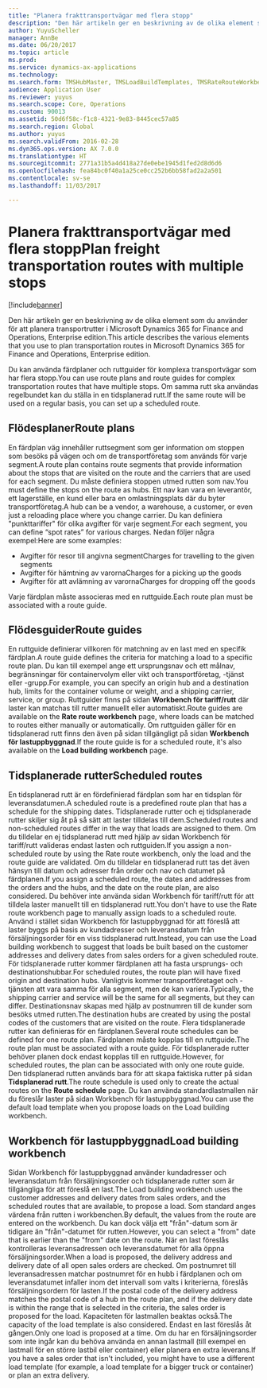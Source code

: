 ```yaml
---
title: "Planera frakttransportvägar med flera stopp"
description: "Den här artikeln ger en beskrivning av de olika element som du använder för att planera transportrutter i Dynamics 365 for Finance and Operations."
author: YuyuScheller
manager: AnnBe
ms.date: 06/20/2017
ms.topic: article
ms.prod: 
ms.service: dynamics-ax-applications
ms.technology: 
ms.search.form: TMSHubMaster, TMSLoadBuildTemplates, TMSRateRouteWorkbench, TMSRouteGuide, TMSRoutePlan, TMSRouteWorkbench, WHSLoadTemplate
audience: Application User
ms.reviewer: yuyus
ms.search.scope: Core, Operations
ms.custom: 90013
ms.assetid: 50d6f58c-f1c8-4321-9e83-8445cec57a85
ms.search.region: Global
ms.author: yuyus
ms.search.validFrom: 2016-02-28
ms.dyn365.ops.version: AX 7.0.0
ms.translationtype: HT
ms.sourcegitcommit: 2771a31b5a4d418a27de0ebe1945d1fed2d8d6d6
ms.openlocfilehash: fea84bc0f40a1a25ce0cc252b6bb58fad2a2a501
ms.contentlocale: sv-se
ms.lasthandoff: 11/03/2017

---
```


# <a name="plan-freight-transportation-routes-with-multiple-stops"></a><span data-ttu-id="5020b-103">Planera frakttransportvägar med flera stopp</span><span class="sxs-lookup"><span data-stu-id="5020b-103">Plan freight transportation routes with multiple stops</span></span>

[!include[banner](../includes/banner.md)]


<span data-ttu-id="5020b-104">Den här artikeln ger en beskrivning av de olika element som du använder för att planera transportrutter i Microsoft Dynamics 365 for Finance and Operations, Enterprise edition.</span><span class="sxs-lookup"><span data-stu-id="5020b-104">This article describes the various elements that you use to plan transportation routes in Microsoft Dynamics 365 for Finance and Operations, Enterprise edition.</span></span>

<span data-ttu-id="5020b-105">Du kan använda färdplaner och ruttguider för komplexa transportvägar som har flera stopp.</span><span class="sxs-lookup"><span data-stu-id="5020b-105">You can use route plans and route guides for complex transportation routes that have multiple stops.</span></span> <span data-ttu-id="5020b-106">Om samma rutt ska användas regelbundet kan du ställa in en tidsplanerad rutt.</span><span class="sxs-lookup"><span data-stu-id="5020b-106">If the same route will be used on a regular basis, you can set up a scheduled route.</span></span>

## <a name="route-plans"></a><span data-ttu-id="5020b-107">Flödesplaner</span><span class="sxs-lookup"><span data-stu-id="5020b-107">Route plans</span></span>
<span data-ttu-id="5020b-108">En färdplan väg innehåller ruttsegment som ger information om stoppen som besöks på vägen och om de transportföretag som används för varje segment.</span><span class="sxs-lookup"><span data-stu-id="5020b-108">A route plan contains route segments that provide information about the stops that are visited on the route and the carriers that are used for each segment.</span></span> <span data-ttu-id="5020b-109">Du måste definiera stoppen utmed rutten som nav.</span><span class="sxs-lookup"><span data-stu-id="5020b-109">You must define the stops on the route as hubs.</span></span> <span data-ttu-id="5020b-110">Ett nav kan vara en leverantör, ett lagerställe, en kund eller bara en omlastningsplats där du byter transportföretag.</span><span class="sxs-lookup"><span data-stu-id="5020b-110">A hub can be a vendor, a warehouse, a customer, or even just a reloading place where you change carrier.</span></span> <span data-ttu-id="5020b-111">Du kan definiera "punkttariffer" för olika avgifter för varje segment.</span><span class="sxs-lookup"><span data-stu-id="5020b-111">For each segment, you can define “spot rates” for various charges.</span></span> <span data-ttu-id="5020b-112">Nedan följer några exempel:</span><span class="sxs-lookup"><span data-stu-id="5020b-112">Here are some examples:</span></span>

-   <span data-ttu-id="5020b-113">Avgifter för resor till angivna segment</span><span class="sxs-lookup"><span data-stu-id="5020b-113">Charges for travelling to the given segments</span></span>
-   <span data-ttu-id="5020b-114">Avgifter för hämtning av varorna</span><span class="sxs-lookup"><span data-stu-id="5020b-114">Charges for a picking up the goods</span></span>
-   <span data-ttu-id="5020b-115">Avgifter för att avlämning av varorna</span><span class="sxs-lookup"><span data-stu-id="5020b-115">Charges for dropping off the goods</span></span>

<span data-ttu-id="5020b-116">Varje färdplan måste associeras med en ruttguide.</span><span class="sxs-lookup"><span data-stu-id="5020b-116">Each route plan must be associated with a route guide.</span></span>

## <a name="route-guides"></a><span data-ttu-id="5020b-117">Flödesguider</span><span class="sxs-lookup"><span data-stu-id="5020b-117">Route guides</span></span>
<span data-ttu-id="5020b-118">En ruttguide definierar villkoren för matchning av en last med en specifik färdplan.</span><span class="sxs-lookup"><span data-stu-id="5020b-118">A route guide defines the criteria for matching a load to a specific route plan.</span></span> <span data-ttu-id="5020b-119">Du kan till exempel ange ett ursprungsnav och ett målnav, begränsningar för containervolym eller vikt och transportföretag, -tjänst eller -grupp.</span><span class="sxs-lookup"><span data-stu-id="5020b-119">For example, you can specify an origin hub and a destination hub, limits for the container volume or weight, and a shipping carrier, service, or group.</span></span> <span data-ttu-id="5020b-120">Ruttguider finns på sidan **Workbench för tariff/rutt** där laster kan matchas till rutter manuellt eller automatiskt.</span><span class="sxs-lookup"><span data-stu-id="5020b-120">Route guides are available on the **Rate route workbench** page, where loads can be matched to routes either manually or automatically.</span></span> <span data-ttu-id="5020b-121">Om ruttguiden gäller för en tidsplanerad rutt finns den även på sidan tillgängligt på sidan **Workbench för lastuppbyggnad**.</span><span class="sxs-lookup"><span data-stu-id="5020b-121">If the route guide is for a scheduled route, it's also available on the **Load building workbench** page.</span></span>

## <a name="scheduled-routes"></a><span data-ttu-id="5020b-122">Tidsplanerade rutter</span><span class="sxs-lookup"><span data-stu-id="5020b-122">Scheduled routes</span></span>
<span data-ttu-id="5020b-123">En tidsplanerad rutt är en fördefinierad färdplan som har en tidsplan för leveransdatumen.</span><span class="sxs-lookup"><span data-stu-id="5020b-123">A scheduled route is a predefined route plan that has a schedule for the shipping dates.</span></span> <span data-ttu-id="5020b-124">Tidsplanerade rutter och ej tidsplanerade rutter skiljer sig åt på så sätt att laster tilldelas till dem.</span><span class="sxs-lookup"><span data-stu-id="5020b-124">Scheduled routes and non-scheduled routes differ in the way that loads are assigned to them.</span></span> <span data-ttu-id="5020b-125">Om du tilldelar en ej tidsplanerad rutt med hjälp av sidan Workbench för tariff/rutt valideras endast lasten och ruttguiden.</span><span class="sxs-lookup"><span data-stu-id="5020b-125">If you assign a non-scheduled route by using the Rate route workbench, only the load and the route guide are validated.</span></span> <span data-ttu-id="5020b-126">Om du tilldelar en tidsplanerad rutt tas det även hänsyn till datum och adresser från order och nav och datumet på färdplanen.</span><span class="sxs-lookup"><span data-stu-id="5020b-126">If you assign a scheduled route, the dates and addresses from the orders and the hubs, and the date on the route plan, are also considered.</span></span> <span data-ttu-id="5020b-127">Du behöver inte använda sidan Workbench för tariff/rutt för att tilldela laster manuellt till en tidsplanerad rutt.</span><span class="sxs-lookup"><span data-stu-id="5020b-127">You don't have to use the Rate route workbench page to manually assign loads to a scheduled route.</span></span> <span data-ttu-id="5020b-128">Använd i stället sidan Workbench för lastuppbyggnad för att föreslå att laster byggs på basis av kundadresser och leveransdatum från försäljningsorder för en viss tidsplanerad rutt.</span><span class="sxs-lookup"><span data-stu-id="5020b-128">Instead, you can use the Load building workbench to suggest that loads be built based on the customer addresses and delivery dates from sales orders for a given scheduled route.</span></span> <span data-ttu-id="5020b-129">För tidsplanerade rutter kommer färdplanen att ha fasta ursprungs- och destinationshubbar.</span><span class="sxs-lookup"><span data-stu-id="5020b-129">For scheduled routes, the route plan will have fixed origin and destination hubs.</span></span> <span data-ttu-id="5020b-130">Vanligtvis kommer transportföretaget och -tjänsten att vara samma för alla segment, men de kan variera.</span><span class="sxs-lookup"><span data-stu-id="5020b-130">Typically, the shipping carrier and service will be the same for all segments, but they can differ.</span></span> <span data-ttu-id="5020b-131">Destinationsnav skapas med hjälp av postnumren till de kunder som besöks utmed rutten.</span><span class="sxs-lookup"><span data-stu-id="5020b-131">The destination hubs are created by using the postal codes of the customers that are visited on the route.</span></span> <span data-ttu-id="5020b-132">Flera tidsplanerade rutter kan definieras för en färdplanen.</span><span class="sxs-lookup"><span data-stu-id="5020b-132">Several route schedules can be defined for one route plan.</span></span> <span data-ttu-id="5020b-133">Färdplanen måste kopplas till en ruttguide.</span><span class="sxs-lookup"><span data-stu-id="5020b-133">The route plan must be associated with a route guide.</span></span> <span data-ttu-id="5020b-134">För tidsplanerade rutter behöver planen dock endast kopplas till en ruttguide.</span><span class="sxs-lookup"><span data-stu-id="5020b-134">However, for scheduled routes, the plan can be associated with only one route guide.</span></span> <span data-ttu-id="5020b-135">Den tidsplanerad rutten används bara för att skapa faktiska rutter på sidan **Tidsplanerad rutt**.</span><span class="sxs-lookup"><span data-stu-id="5020b-135">The route schedule is used only to create the actual routes on the **Route schedule** page.</span></span> <span data-ttu-id="5020b-136">Du kan använda standardlastmallen när du föreslår laster på sidan Workbench för lastuppbyggnad.</span><span class="sxs-lookup"><span data-stu-id="5020b-136">You can use the default load template when you propose loads on the Load building workbench.</span></span>

## <a name="load-building-workbench"></a><span data-ttu-id="5020b-137">Workbench för lastuppbyggnad</span><span class="sxs-lookup"><span data-stu-id="5020b-137">Load building workbench</span></span>
<span data-ttu-id="5020b-138">Sidan Workbench för lastuppbyggnad använder kundadresser och leveransdatum från försäljningsorder och tidsplanerade rutter som är tillgängliga för att föreslå en last.</span><span class="sxs-lookup"><span data-stu-id="5020b-138">The Load building workbench uses the customer addresses and delivery dates from sales orders, and the scheduled routes that are available, to propose a load.</span></span> <span data-ttu-id="5020b-139">Som standard anges värdena från rutten i workbenchen.</span><span class="sxs-lookup"><span data-stu-id="5020b-139">By default, the values from the route are entered on the workbench.</span></span> <span data-ttu-id="5020b-140">Du kan dock välja ett "från"-datum som är tidigare än "från"-datumet för rutten.</span><span class="sxs-lookup"><span data-stu-id="5020b-140">However, you can select a "from" date that is earlier than the "from" date on the route.</span></span> <span data-ttu-id="5020b-141">När en last föreslås kontrolleras leveransadressen och leveransdatumet för alla öppna försäljningsorder.</span><span class="sxs-lookup"><span data-stu-id="5020b-141">When a load is proposed, the delivery address and delivery date of all open sales orders are checked.</span></span> <span data-ttu-id="5020b-142">Om postnumret till leveransadressen matchar postnumret för en hubb i färdplanen och om leveransdatumet infaller inom det intervall som valts i kriterierna, föreslås försäljningsordern för lasten.</span><span class="sxs-lookup"><span data-stu-id="5020b-142">If the postal code of the delivery address matches the postal code of a hub in the route plan, and if the delivery date is within the range that is selected in the criteria, the sales order is proposed for the load.</span></span> <span data-ttu-id="5020b-143">Kapaciteten för lastmallen beaktas också.</span><span class="sxs-lookup"><span data-stu-id="5020b-143">The capacity of the load template is also considered.</span></span> <span data-ttu-id="5020b-144">Endast en last föreslås åt gången.</span><span class="sxs-lookup"><span data-stu-id="5020b-144">Only one load is proposed at a time.</span></span> <span data-ttu-id="5020b-145">Om du har en försäljningsorder som inte ingår kan du behöva använda en annan lastmall (till exempel en lastmall för en större lastbil eller container) eller planera en extra leverans.</span><span class="sxs-lookup"><span data-stu-id="5020b-145">If you have a sales order that isn't included, you might have to use a different load template (for example, a load template for a bigger truck or container) or plan an extra delivery.</span></span>




